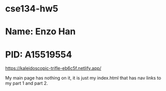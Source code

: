 # cse134-hw5
# Name: Enzo Han
# PID: A15519554
https://kaleidoscopic-trifle-eb6c5f.netlify.app/

My main page has nothing on it, it is just my index.html that has nav links to my part 1 and part 2.


